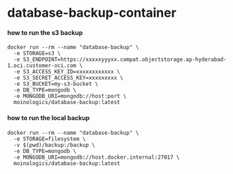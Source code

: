 # database-backup-container

#### how to run the s3 backup

```
docker run --rm --name "database-backup" \
  -e STORAGE=s3 \
  -e S3_ENDPOINT=https://xxxxxyyyxx.compat.objectstorage.ap-hyderabad-1.oci.customer-oci.com \
  -e S3_ACCESS_KEY_ID=xxxxxxxxxxxx \
  -e S3_SECRET_ACCESS_KEY=xxxxxxxxx \
  -e S3_BUCKET=my-s3-bucket \
  -e DB_TYPE=mongodb \
  -e MONGODB_URI=mongodb://host:port \
  moinologics/database-backup:latest
```

#### how to run the local backup

```
docker run --rm --name "database-backup" \
  -e STORAGE=filesystem \
  -v $(pwd)/backup:/backup \
  -e DB_TYPE=mongodb \
  -e MONGODB_URI=mongodb://host.docker.internal:27017 \
  moinologics/database-backup:latest
```
